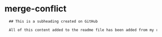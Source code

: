 # merge-conflict

```md
  ## This is a subheading created on GitHub

  All of this content added to the readme file has been added from my remote GitHub repository.
  ```

